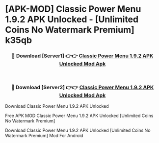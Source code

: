 # [APK-MOD] Classic Power Menu 1.9.2 APK Unlocked - [Unlimited Coins No Watermark Premium] k35qb



<div align="center">
<h3>🔴 Download [Server1] 👉👉 <a href="https://momento.my/?title=Classic_Power_Menu_1.9.2_APK_Unlocked">Classic Power Menu 1.9.2 APK Unlocked Mod Apk</a></h3><br>

<h3>🔴 Download [Server2] 👉👉 <a href="https://momento.my/?title=Classic_Power_Menu_1.9.2_APK_Unlocked">Classic Power Menu 1.9.2 APK Unlocked Mod Apk</a></h3>
</div>



Download Classic Power Menu 1.9.2 APK Unlocked 

Free APK MOD Classic Power Menu 1.9.2 APK Unlocked [Unlimited Coins No Watermark Premium]

Download Classic Power Menu 1.9.2 APK Unlocked [Unlimited Coins No Watermark Premium] Mod For Android
